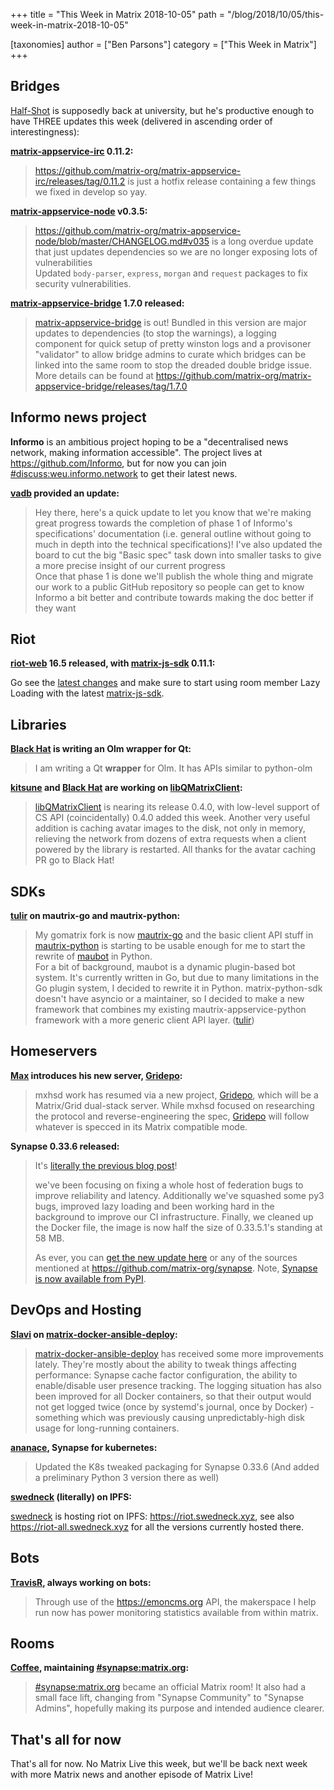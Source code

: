 +++
title = "This Week in Matrix 2018-10-05"
path = "/blog/2018/10/05/this-week-in-matrix-2018-10-05"

[taxonomies]
author = ["Ben Parsons"]
category = ["This Week in Matrix"]
+++

## Bridges

<a href="https://matrix.to/#/@Half-Shot:half-shot.uk">Half-Shot</a> is supposedly back at university, but he's productive enough to have THREE updates this week (delivered in ascending order of interestingness):

<strong><a href="https://github.com/matrix-org/matrix-appservice-irc">matrix-appservice-irc</a> 0.11.2:</strong>

> <a href="https://github.com/matrix-org/matrix-appservice-irc/releases/tag/0.11.2">https://github.com/matrix-org/matrix-appservice-irc/releases/tag/0.11.2</a> is just a hotfix release containing a few things we fixed in develop so yay.

<strong><a href="https://github.com/matrix-org/matrix-appservice-node">matrix-appservice-node</a> v0.3.5:</strong>

> <a href="https://github.com/matrix-org/matrix-appservice-node/blob/master/CHANGELOG.md#v035">https://github.com/matrix-org/matrix-appservice-node/blob/master/CHANGELOG.md#v035</a> is a long overdue update that just updates dependencies so we are no longer exposing lots of vulnerabilities<br />Updated <code>body-parser</code>, <code>express</code>, <code>morgan</code> and <code>request</code> packages to fix security vulnerabilities.

<strong><a href="https://github.com/matrix-org/matrix-appservice-bridge">matrix-appservice-bridge</a> 1.7.0 released:</strong>

> <a href="https://github.com/matrix-org/matrix-appservice-bridge">matrix-appservice-bridge</a> is out! Bundled in this version are major updates to dependencies (to stop the warnings), a logging component for quick setup of pretty winston logs and a provisoner "validator" to allow bridge admins to curate which bridges can be linked into the same room to stop the dreaded double bridge issue.<br />More details can be found at <a href="https://github.com/matrix-org/matrix-appservice-bridge/releases/tag/1.7.0">https://github.com/matrix-org/matrix-appservice-bridge/releases/tag/1.7.0</a>

## Informo news project

<strong>Informo</strong> is an ambitious project hoping to be a "decentralised news network, making information accessible". The project lives at <a href="https://github.com/Informo">https://github.com/Informo</a>, but for now you can join <a href="https://matrix.to/#/#discuss:weu.informo.network">#discuss:weu.informo.network</a> to get their latest news.

<strong><a href="https://matrix.to/#/@vabd:weu.informo.network">vadb</a> provided an update:</strong>

> Hey there, here's a quick update to let you know that we're making great progress towards the completion of phase 1 of Informo's specifications' documentation (i.e. general outline without going to much in depth into the technical specifications)! I've also updated the board to cut the big "Basic spec" task down into smaller tasks to give a more precise insight of our current progress<br />Once that phase 1 is done we'll publish the whole thing and migrate our work to a public GitHub repository so people can get to know Informo a bit better and contribute towards making the doc better if they want

## Riot

<strong><a href="https://github.com/vector-im/riot-web">riot-web</a> 16.5 released, with <a href="https://github.com/matrix-org/matrix-js-sdk">matrix-js-sdk</a> 0.11.1:</strong>

Go see the <a href="https://github.com/matrix-org/matrix-js-sdk/blob/master/CHANGELOG.md">latest changes</a> and make sure to start using room member Lazy Loading with the latest <a href="https://github.com/matrix-org/matrix-js-sdk">matrix-js-sdk</a>.

## Libraries

<strong><a href="https://matrix.to/#/@bhat:encom.eu.org">Black Hat</a> is writing an Olm wrapper for Qt:</strong>

> I am writing a Qt <strong>wrapper</strong> for Olm. It has APIs similar to python-olm

<strong><a href="https://matrix.to/#/@kitsune:matrix.org">kitsune</a> and <a href="https://matrix.to/#/@bhat:encom.eu.org">Black Hat</a> are working on <a href="https://github.com/QMatrixClient/libqmatrixclient">libQMatrixClient</a>:</strong>

> <a href="https://github.com/QMatrixClient/libqmatrixclient">libQMatrixClient</a> is nearing its release 0.4.0, with low-level support of CS API (coincidentally) 0.4.0 added this week. Another very useful addition is caching avatar images to the disk, not only in memory, relieving the network from dozens of extra requests when a client powered by the library is restarted. All thanks for the avatar caching PR go to Black Hat!

## SDKs

<strong><a href="https://matrix.to/#/@tulir:maunium.net">tulir</a> on mautrix-go and mautrix-python:</strong>

> My gomatrix fork is now <a href="https://github.com/tulir/mautrix-go">mautrix-go</a> and the basic client API stuff in <a href="https://github.com/tulir/mautrix-python/tree/matrix-restructure">mautrix-python</a> is starting to be usable enough for me to start the rewrite of <a href="https://github.com/maubot/maubot">maubot</a> in Python.<br />For a bit of background, maubot is a dynamic plugin-based bot system. It's currently written in Go, but due to many limitations in the Go plugin system, I decided to rewrite it in Python. matrix-python-sdk doesn't have asyncio or a maintainer, so I decided to make a new framework that combines my existing mautrix-appservice-python framework with a more generic client API layer. (<a href="https://matrix.to/#/@tulir:maunium.net">tulir</a>)

## Homeservers

<strong><a href="https://matrix.to/#/@max:kamax.io">Max</a> introduces his new server, <a href="https://github.com/kamax-grid/gridepo">Gridepo</a>:</strong>

> mxhsd work has resumed via a new project, <a href="https://github.com/kamax-grid/gridepo">Gridepo</a>, which will be a Matrix/Grid dual-stack server. While mxhsd focused on researching the protocol and reverse-engineering the spec, <a href="https://github.com/kamax-grid/gridepo">Gridepo</a> will follow whatever is specced in its Matrix compatible mode.

<strong>Synapse 0.33.6 released:</strong>
>
> It's <a href="/blog/2018/10/04/synapse-0-33-6-released/">literally the previous blog post</a>!
>
> we've been focusing on fixing a whole host of federation bugs to improve reliability and latency. Additionally we've squashed some py3 bugs, improved lazy loading and been working hard in the background to improve our CI infrastructure. Finally, we cleaned up the Docker file, the image is now half the size of 0.33.5.1's standing at 58 MB.
>
> As ever, you can <a href="https://github.com/matrix-org/synapse/releases/tag/v0.33.6">get the new update here</a> or any of the sources mentioned at <a href="https://github.com/matrix-org/synapse">https://github.com/matrix-org/synapse</a>. Note, <a href="https://pypi.org/project/matrix-synapse/">Synapse is now available from PyPI</a>.

## DevOps and Hosting

<strong><a href="https://matrix.to/#/@slavi:devture.com">Slavi</a> on <a href="https://github.com/spantaleev/matrix-docker-ansible-deploy">matrix-docker-ansible-deploy</a>:</strong>

> <a href="https://github.com/spantaleev/matrix-docker-ansible-deploy">matrix-docker-ansible-deploy</a> has received some more improvements lately. They're mostly about the ability to tweak things affecting performance: Synapse cache factor configuration, the ability to enable/disable user presence tracking. The logging situation has also been improved for all Docker containers, so that their output would not get logged twice (once by systemd's journal, once by Docker) - something which was previously causing unpredictably-high disk usage for long-running containers.

<strong><a href="https://github.com/ananace/">ananace</a>, Synapse for kubernetes:</strong>

> Updated the K8s tweaked packaging for Synapse 0.33.6 (And added a preliminary Python 3 version there as well)

<strong><a href="https://matrix.to/#/@swedneck:swedneck.xyz">swedneck</a> (literally) on IPFS:</strong>

<a href="https://matrix.to/#/@swedneck:swedneck.xyz">swedneck</a> is hosting riot on IPFS: <a href="https://riot.swedneck.xyz">https://riot.swedneck.xyz</a>, see also <a href="https://riot-all.swedneck.xyz">https://riot-all.swedneck.xyz</a> for all the versions currently hosted there.

## Bots

<strong><a href="https://github.com/turt2live">TravisR</a>, always working on bots:</strong>

> Through use of the <a href="https://emoncms.org">https://emoncms.org</a> API, the makerspace I help run now has power monitoring statistics available from within matrix.

## Rooms

<strong><a href="https://github.com/Matrixcoffee">Coffee</a>, maintaining <a href="https://matrix.to/#/#synapse:matrix.org">#synapse:matrix.org</a>:</strong>

> <a href="https://matrix.to/#/#synapse:matrix.org">#synapse:matrix.org</a> became an official Matrix room! It also had a small face lift, changing from "Synapse Community" to "Synapse Admins", hopefully making its purpose and intended audience clearer.

## That's all for now

That's all for now. No Matrix Live this week, but we'll be back next week with more Matrix news and another episode of Matrix Live!
